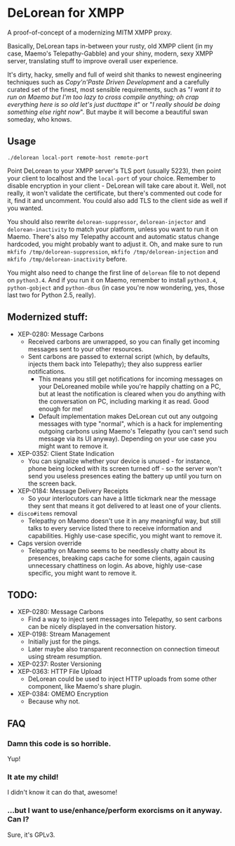 # DeLorean for XMPP
A proof-of-concept of a modernizing MITM XMPP proxy.

Basically, DeLorean taps in-between your rusty, old XMPP client (in my case, Maemo's Telepathy-Gabble) and your shiny, modern, sexy XMPP server, translating stuff to improve overall user experience.

It's dirty, hacky, smelly and full of weird shit thanks to newest engineering techniques such as *Copy'n'Paste Driven Development* and a carefully curated set of the finest, most sensible requirements, such as "*I want it to run on Maemo but I'm too lazy to cross compile anything; oh crap everything here is so old let's just ducttape it*" or "*I really should be doing something else right now*". But maybe it will become a beautiful swan someday, who knows.

## Usage
```
./delorean local-port remote-host remote-port
```

Point DeLorean to your XMPP server's TLS port (usually 5223), then point your client to localhost and the `local-port` of your choice. Remember to disable encryption in your client - DeLorean will take care about it. Well, not really, it won't validate the certificate, but there's commented out code for it, find it and uncomment. You could also add TLS to the client side as well if you wanted.

You should also rewrite `delorean-suppressor`, `delorean-injector` and `delorean-inactivity` to match your platform, unless you want to run it on Maemo. There's also my Telepathy account and automatic status change hardcoded, you might probably want to adjust it. Oh, and make sure to run `mkfifo /tmp/delorean-suppression`, `mkfifo /tmp/delorean-injection` and `mkfifo /tmp/delorean-inactivity` before.

You might also need to change the first line of `delorean` file to not depend on `python3.4`. And if you run it on Maemo, remember to install `python3.4`, `python-gobject` and `python-dbus` (in case you're now wondering, yes, those last two for Python 2.5, really).

## Modernized stuff:
- XEP-0280: Message Carbons
  - Received carbons are unwrapped, so you can finally get incoming messages sent to your other resources.
  - Sent carbons are passed to external script (which, by defaults, injects them back into Telepathy); they also suppress earlier notifications.
    - This means you still get notifications for incoming messages on your DeLoreaned mobile while you're happily chatting on a PC, but at least the notification is cleared when you do anything with the conversation on PC, including marking it as read. Good enough for me!
    - Default implementation makes DeLorean cut out any outgoing messages with type "normal", which is a hack for implementing outgoing carbons using Maemo's Telepathy (you can't send such message via its UI anyway). Depending on your use case you might want to remove it.
- XEP-0352: Client State Indication
  - You can signalize whether your device is unused - for instance, phone being locked with its screen turned off - so the server won't send you useless presences eating the battery up until you turn on the screen back.
- XEP-0184: Message Delivery Receipts
  - So your interlocutors can have a little tickmark near the message they sent that means it got delivered to at least one of your clients.
- `disco#items` removal
  - Telepathy on Maemo doesn't use it in any meaningful way, but still talks to every service listed there to receive information and capabilities. Highly use-case specific, you might want to remove it.
- Caps version override
  - Telepathy on Maemo seems to be needlessly chatty about its presences, breaking caps cache for some clients, again causing unnecessary chattiness on login. As above, highly use-case specific, you might want to remove it.

## TODO:
- XEP-0280: Message Carbons
  - Find a way to inject sent messages into Telepathy, so sent carbons can be nicely displayed in the conversation history.
- XEP-0198: Stream Management
  - Initially just for the pings.
  - Later maybe also transparent reconnection on connection timeout using stream resumption.
- XEP-0237: Roster Versioning
- XEP-0363: HTTP File Upload
  - DeLorean could be used to inject HTTP uploads from some other component, like Maemo's share plugin.
- XEP-0384: OMEMO Encryption
  - Because why not.

## FAQ

### Damn this code is so horrible.

Yup! 

### It ate my child!

I didn't know it can do that, awesome!

### ...but I want to use/enhance/perform exorcisms on it anyway. Can I?

Sure, it's GPLv3.
